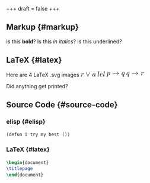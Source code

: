 +++
draft = false
+++

## Markup {#markup}

Is this **bold**?
Is this _in italics_?
Is this <span class="underline">underlined</span>?


## LaTeX {#latex}

Here are 4 LaTeX .svg images
<img src="/ltximg/example_1305c7e5d25a7547d11b2c66ad2bbb9b08e42e4f.png" alt="example_1305c7e5d25a7547d11b2c66ad2bbb9b08e42e4f.png" />
<img src="/ltximg/example_bd90d936541c6d8adddf0709ed79c17ea2dc5be9.png" alt="example_bd90d936541c6d8adddf0709ed79c17ea2dc5be9.png" />
<img src="/ltximg/example_fb891be1504b6682adbe8388482fcc9a420fc8a7.png" alt="example_fb891be1504b6682adbe8388482fcc9a420fc8a7.png" />
<img src="/ltximg/example_1b8aa0e63af76143da3313712766b0df2141fdc2.png" alt="example_1b8aa0e63af76143da3313712766b0df2141fdc2.png" />

Did anything get printed?


## Source Code {#source-code}


### elisp {#elisp}

```elisp
(defun i try my best ())
```


### LaTeX {#latex}

```LaTeX
\begin{document}
\titlepage
\end{document}
```